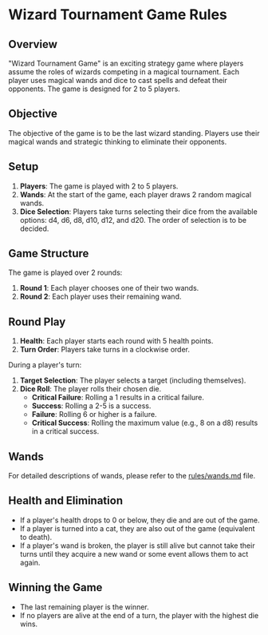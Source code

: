 # Wizard Tournament Game Rules

## Overview

"Wizard Tournament Game" is an exciting strategy game where players assume the roles of wizards competing in a magical tournament. Each player uses magical wands and dice to cast spells and defeat their opponents. The game is designed for 2 to 5 players.

## Objective

The objective of the game is to be the last wizard standing. Players use their magical wands and strategic thinking to eliminate their opponents.

## Setup

1. **Players**: The game is played with 2 to 5 players.
2. **Wands**: At the start of the game, each player draws 2 random magical wands.
3. **Dice Selection**: Players take turns selecting their dice from the available options: d4, d6, d8, d10, d12, and d20. The order of selection is to be decided.

## Game Structure

The game is played over 2 rounds:

1. **Round 1**: Each player chooses one of their two wands.
2. **Round 2**: Each player uses their remaining wand.

## Round Play

1. **Health**: Each player starts each round with 5 health points.
2. **Turn Order**: Players take turns in a clockwise order.

During a player's turn:
1. **Target Selection**: The player selects a target (including themselves).
2. **Dice Roll**: The player rolls their chosen die.
   - **Critical Failure**: Rolling a 1 results in a critical failure.
   - **Success**: Rolling a 2-5 is a success.
   - **Failure**: Rolling 6 or higher is a failure.
   - **Critical Success**: Rolling the maximum value (e.g., 8 on a d8) results in a critical success.

## Wands

For detailed descriptions of wands, please refer to the [rules/wands.md](wands.md) file.

## Health and Elimination

- If a player's health drops to 0 or below, they die and are out of the game.
- If a player is turned into a cat, they are also out of the game (equivalent to death).
- If a player's wand is broken, the player is still alive but cannot take their turns until they acquire a new wand or some event allows them to act again.

## Winning the Game

- The last remaining player is the winner.
- If no players are alive at the end of a turn, the player with the highest die wins.